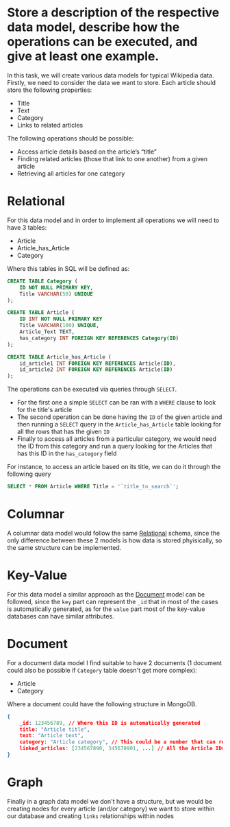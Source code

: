 # Store a description of the respective data model, describe how the operations can be executed, and give at least one example.
In this task, we will create various data models for typical Wikipedia data. Firstly, we need to consider the data we want to store. Each article should store the following properties:
- Title
- Text
- Category
- Links to related articles

The following operations should be possible:
- Access article details based on the article’s “title”
- Finding related articles (those that link to one another) from a given article
- Retrieving all articles for one category

# Relational
For this data model and in order to implement all operations we will need to have 3 tables:
- Article
- Article_has_Article
- Category

Where this tables in SQL will be defined as:
```sql
CREATE TABLE Category (
    ID NOT NULL PRIMARY KEY,
    Title VARCHAR(50) UNIQUE
);

CREATE TABLE Article (
    ID INT NOT NULL PRIMARY KEY
    Title VARCHAR(100) UNIQUE,
    Article_Text TEXT,
    has_category INT FOREIGN KEY REFERENCES Category(ID)
);

CREATE TABLE Article_has_Article (
    id_article1 INT FOREIGN KEY REFERENCES Article(ID),
    id_article2 INT FOREIGN KEY REFERENCES Article(ID)
);
```

The operations can be executed via queries through `SELECT`.
- For the first one a simple `SELECT` can be ran with a `WHERE` clause to look for the title's article
- The second operation can be done having the `ID` of the given article and then running a `SELECT` query in the `Article_has_Article` table looking for all the rows that has the given `ID`
- Finally to access all articles from a particular category, we would need the ID from this category and run a query looking for the Articles that has this ID in the `has_category` field

For instance, to access an article based on its title, we can do it through the following query
```sql
SELECT * FROM Article WHERE Title = '`title_to_search`';
```

# Columnar
A columnar data model would follow the same [Relational](#relational) schema, since the only difference between these 2 models is how data is stored phyisically, so the same structure can be implemented.

# Key-Value
For this data model a similar approach as the [Document](#document) model can be followed, since the `key` part can represent the `_id` that in most of the cases is automatically generated, as for the `value` part most of the key-value databases can have similar attributes.

# Document
For a document data model I find suitable to have 2 documents (1 document could also be possible if `Category` table doesn't get more complex):
- Article
- Category

Where a document could have the following structure in MongoDB.
```json
{
    _id: 123456789, // Where this ID is automatically generated
    title: "Article title",
    text: "Article text",
    category: "Article category", // This could be a number that can reference an ID for another category document instead
    linked_articles: [234567890, 345678901, ...] // All the Article IDs that are linked to the current article
}
```

# Graph
Finally in a graph data model we don't have a structure, but we would be creating nodes for every article (and/or category) we want to store within our database and creating `links` relationships within nodes

